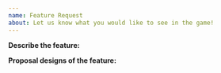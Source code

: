 ```yaml
---
name: Feature Request
about: Let us know what you would like to see in the game!
---
```

**Describe the feature:** 

**Proposal designs of the feature:** 
